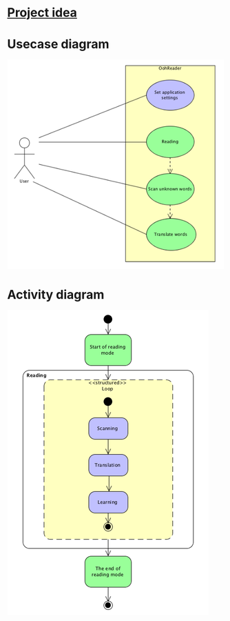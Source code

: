 # [Project idea](https://drive.google.com/drive/folders/0B43xBKz2nEwdY3p5dDBuSkJhWWc?usp=sharing)

# Usecase diagram
![Usecase diagram](/usecase.png)

# Activity diagram
![Activity diagram](/activity.png) 
